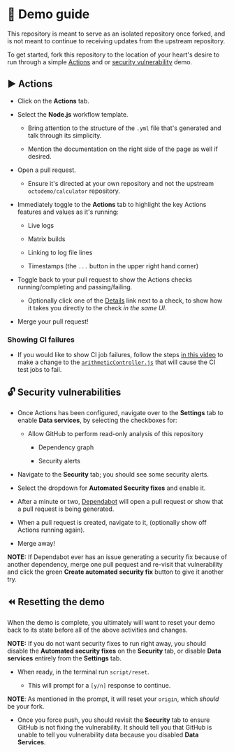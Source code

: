# :1234: Demo guide

This repository is meant to serve as an isolated repository once forked, and is not meant to continue to receiving updates from the upstream repository.

To get started, fork this repository to the location of your heart's desire to run through a simple [Actions](https://help.github.com/en/categories/automating-your-workflow-with-github-actions) and or [security vulnerability](https://help.github.com/en/categories/managing-security-vulnerabilities) demo.

## :arrow_forward: Actions

- Click on the **Actions** tab.

- Select the **Node.js** workflow template.

  - Bring attention to the structure of the `.yml` file that's generated and talk through its simplicity.

  - Mention the documentation on the right side of the page as well if desired.

- Open a pull request.

  - Ensure it's directed at your own repository and not the upstream `octodemo/calculator` repository.

- Immediately toggle to the **Actions** tab to highlight the key Actions features and values as it's running:

  - Live logs

  - Matrix builds

  - Linking to log file lines

  - Timestamps (the `...` button in the upper right hand corner)

- Toggle back to your pull request to show the Actions checks running/completing and passing/failing.

  - Optionally click one of the [Details]() link next to a check, to show how it takes you directly to the check _in the same UI_.

- Merge your pull request!

### Showing CI failures

- If you would like to show CI job failures, follow the steps [in this video](https://www.youtube.com/watch?v=vlBuNM6Wzic&feature=youtu.be&t=624) to make a change to the [`arithmeticController.js`](https://github.com/octodemo/calculator/blob/demo-instructions/api/controllers/arithmeticController.js) that will cause the CI test jobs to fail.

## :unlock: Security vulnerabilities

- Once Actions has been configured, navigate over to the **Settings** tab to enable **Data services**, by selecting the checkboxes for:

  - Allow GitHub to perform read-only analysis of this repository

    - Dependency graph

    - Security alerts

- Navigate to the **Security** tab; you should see some security alerts.

- Select the dropdown for **Automated Security fixes** and enable it.

- After a minute or two, [Dependabot](https://help.github.com/en/articles/configuring-automated-security-fixes) will open a pull request or show that a pull request is being generated.

- When a pull request is created, navigate to it, (optionally show off Actions running again).

- Merge away!

**NOTE:** If Dependabot ever has an issue generating a security fix because of another dependency, merge one pull pequest and re-visit that vulnerability and click the green **Create automated security fix** button to give it another try.

## :rewind: Resetting the demo

When the demo is complete, you ultimately will want to reset your demo back to its state before all of the above activities and changes.

**NOTE:** If you do not want security fixes to run right away, you should disable the **Automated security fixes** on the **Security** tab, or disable **Data services** entirely from the **Settings** tab.

- When ready, in the terminal run `script/reset`.

  - This will prompt for a `[y/n]` response to continue.

**NOTE**: As mentioned in the prompt, it will reset your `origin`, which _should_ be your fork.

- Once you force push, you should revisit the **Security** tab to ensure GitHub is not fixing the vulnerability. It should tell you that GitHub is unable to tell you vulnerability data because you disabled **Data Services**.

